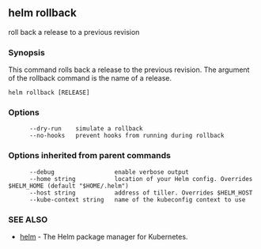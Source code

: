 ## helm rollback

roll back a release to a previous revision

### Synopsis



This command rolls back a release to the previous revision.
The argument of the rollback command is the name of a release.


```
helm rollback [RELEASE]
```

### Options

```
      --dry-run    simulate a rollback
      --no-hooks   prevent hooks from running during rollback
```

### Options inherited from parent commands

```
      --debug                 enable verbose output
      --home string           location of your Helm config. Overrides $HELM_HOME (default "$HOME/.helm")
      --host string           address of tiller. Overrides $HELM_HOST
      --kube-context string   name of the kubeconfig context to use
```

### SEE ALSO
* [helm](helm.md)	 - The Helm package manager for Kubernetes.

